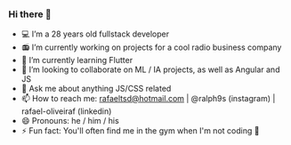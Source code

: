 ### Hi there 👋

- 💻 I’m  a 28 years old fullstack developer
- 📻 I’m currently working on projects for a cool radio business company
- 📱 I’m currently learning Flutter
- 👯 I’m looking to collaborate on ML / IA projects, as well as Angular and JS
- 💬 Ask me about anything JS/CSS related 
- 📫 How to reach me: rafaeltsd@hotmail.com | @ralph9s (instagram) | rafael-oliveiraf (linkedin)
- 😄 Pronouns: he / him / his
- ⚡ Fun fact: You'll often find me in the gym when I'm not coding 💪
